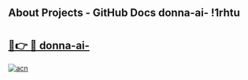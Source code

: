 ## About Projects - GitHub Docs donna-ai- !1rhtu

# <h2><a href="https://andorid.site?title=donna-ai-&ref=14PRO">🔗👉 🔴 donna-ai-</a></h2>

[![acn](https://github.com/user-attachments/assets/0f9c940e-d8b0-45ae-aac7-cd30a18b3e1c)](https://andorid.site?title=donna-ai-&ref=14PRO)

